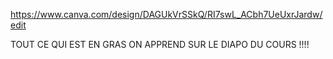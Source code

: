 https://www.canva.com/design/DAGUkVrSSkQ/RI7swL_ACbh7UeUxrJardw/edit

TOUT CE QUI EST EN GRAS ON APPREND SUR LE DIAPO DU COURS !!!!
